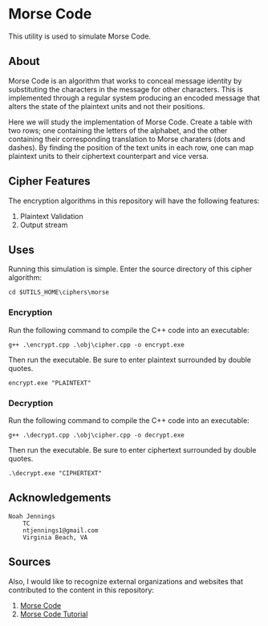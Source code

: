 # Morse Code
This utility is used to simulate Morse Code.

## About
Morse Code is an algorithm that works to conceal message identity by substituting the characters in the message for other characters. This is implemented through a regular system producing an encoded message that alters the state of the plaintext units and not their positions.

Here we will study the implementation of Morse Code. Create a table with two rows; one containing the letters of the alphabet, and the other containing their corresponding translation to Morse charaters (dots and dashes). By finding the position of the text units in each row, one can map plaintext units to their ciphertext counterpart and vice versa.

## Cipher Features

The encryption algorithms in this repository will have the following features:

1. Plaintext Validation
3. Output stream

## Uses
Running this simulation is simple. Enter the source directory of this cipher algorithm: 

```
cd $UTILS_HOME\ciphers\morse
```

### Encryption
Run the following command to compile the C++ code into an executable:

```
g++ .\encrypt.cpp .\obj\cipher.cpp -o encrypt.exe
```

Then run the executable. Be sure to enter plaintext surrounded by double quotes.
```
encrypt.exe "PLAINTEXT"
```

### Decryption
Run the following command to compile the C++ code into an executable:

```
g++ .\decrypt.cpp .\obj\cipher.cpp -o decrypt.exe
```

Then run the executable. Be sure to enter ciphertext surrounded by double quotes.

```
.\decrypt.exe "CIPHERTEXT"
```

## Acknowledgements
```
Noah Jennings 
    TC 
    ntjennings1@gmail.com
    Virginia Beach, VA
```

## Sources

Also, I would like to recognize external organizations and websites that contributed to the content in this repository:

1. [Morse Code](https://en.wikipedia.org/wiki/Morse_code)
2. [Morse Code Tutorial](https://www.geeksforgeeks.org/techtips/morse-code-tutorial/)
